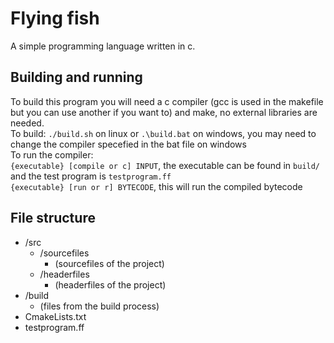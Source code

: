# Flying fish
A simple programming language written in c.

## Building and running
To build this program you will need a c compiler (gcc is used in the makefile but you can use 
another if you want to) and make, no external libraries are needed.\
To build: `./build.sh` on linux or `.\build.bat` on windows, you may need to change the compiler 
specefied in the bat file on windows\
To run the compiler:\
`{executable} [compile or c] INPUT`, the executable can be found in `build/` and the test program is 
`testprogram.ff`\
`{executable} [run or r] BYTECODE`, this will run the compiled bytecode

## File structure
- /src
    - /sourcefiles
        - (sourcefiles of the project)
    - /headerfiles
        - (headerfiles of the project)
- /build
    - (files from the build process)
- CmakeLists.txt
- testprogram.ff
